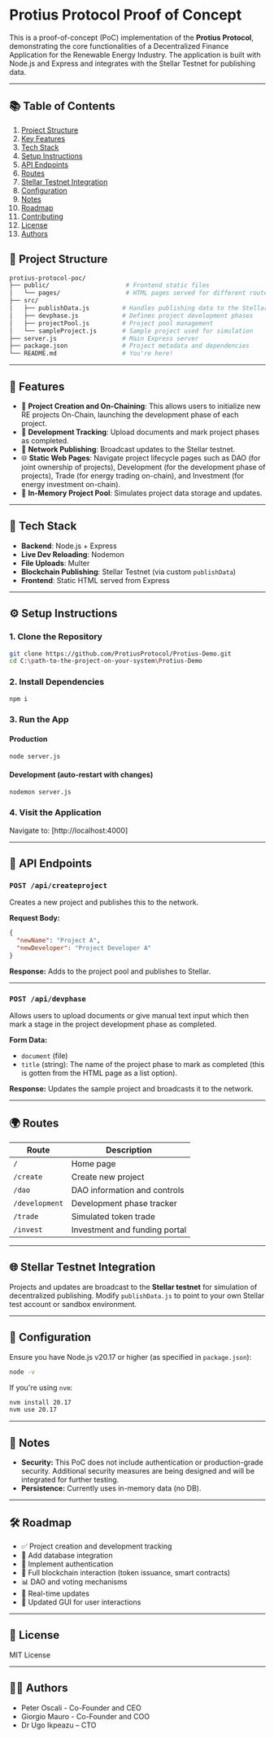 # Protius Protocol Proof of Concept

This is a proof-of-concept (PoC) implementation of the **Protius Protocol**, demonstrating the core functionalities of a Decentralized Finance Application for the Renewable Energy Industry. The application is built with Node.js and Express and integrates with the Stellar Testnet for publishing data.

---

## 📚 Table of Contents
1. [Project Structure](#project-structure)
2. [Key Features](#features)
3. [Tech Stack](#tech-stack)
4. [Setup Instructions](#setup-instructions)
5. [API Endpoints](#api-endpoints)
6. [Routes](#routes)
7. [Stellar Testnet Integration](#stellar-testnet-integration)
8. [Configuration](#configuration)
9. [Notes](#notes)
10. [Roadmap](#roadmap)
11. [Contributing](#contributing)
12. [License](#license)
13. [Authors](#authors)

## 📁 Project Structure

```bash
protius-protocol-poc/
├── public/                     # Frontend static files
│   └── pages/                  # HTML pages served for different routes
├── src/
│   ├── publishData.js         # Handles publishing data to the Stellar testnet
│   ├── devphase.js            # Defines project development phases
│   ├── projectPool.js         # Project pool management
│   └── sampleProject.js       # Sample project used for simulation
├── server.js                  # Main Express server
├── package.json               # Project metadata and dependencies
└── README.md                  # You're here!
```

---

## 🚀 Features

- 📁 **Project Creation and On-Chaining**: This allows users to initialize new RE projects On-Chain, launching the development phase of each project.
- 🔁 **Development Tracking**: Upload documents and mark project phases as completed.
- 📡 **Network Publishing**: Broadcast updates to the Stellar testnet.
- 🌐 **Static Web Pages**: Navigate project lifecycle pages such as DAO (for joint ownership of projects), Development (for the development phase of projects), Trade (for energy trading on-chain), and Investment (for energy investment on-chain).
- 🧠 **In-Memory Project Pool**: Simulates project data storage and updates.

---

## 🧰 Tech Stack

- **Backend**: Node.js + Express
- **Live Dev Reloading**: Nodemon
- **File Uploads**: Multer
- **Blockchain Publishing**: Stellar Testnet (via custom `publishData`)
- **Frontend**: Static HTML served from Express

---

## ⚙️ Setup Instructions

### 1. Clone the Repository

```bash
git clone https://github.com/ProtiusProtocol/Protius-Demo.git
cd C:\path-to-the-project-on-your-system\Protius-Demo
```

### 2. Install Dependencies

```bash
npm i
```

### 3. Run the App

#### Production

```bash
node server.js
```

#### Development (auto-restart with changes)

```bash
nodemon server.js
```

### 4. Visit the Application

Navigate to: [http://localhost:4000]

---

## 📌 API Endpoints

### `POST /api/createproject`

Creates a new project and publishes this to the network.

**Request Body:**
```json
{
  "newName": "Project A",
  "newDeveloper": "Project Developer A"
}
```

**Response:** Adds to the project pool and publishes to Stellar.

---

### `POST /api/devphase`

Allows users to upload documents or give manual text input which then mark a stage in the project development phase as completed.

**Form Data:**
- `document` (file)
- `title` (string): The name of the project phase to mark as completed (this is gotten from the HTML page as a list option).

**Response:** Updates the sample project and broadcasts it to the network.

---

## 🌍 Routes

| Route          | Description                     |
|----------------|---------------------------------|
| `/`            | Home page                       |
| `/create`      | Create new project              |
| `/dao`         | DAO information and controls    |
| `/development` | Development phase tracker       |
| `/trade`       | Simulated token trade           |
| `/invest`      | Investment and funding portal   |

---

## 🌐 Stellar Testnet Integration

Projects and updates are broadcast to the **Stellar testnet** for simulation of decentralized publishing. Modify `publishData.js` to point to your own Stellar test account or sandbox environment.

---

## 🔧 Configuration

Ensure you have Node.js v20.17 or higher (as specified in `package.json`):

```bash
node -v
```

If you're using `nvm`:
```bash
nvm install 20.17
nvm use 20.17
```

---

## 📎 Notes

- **Security:** This PoC does not include authentication or production-grade security. Additional security measures are being designed and will be integrated for further testing.
- **Persistence:** Currently uses in-memory data (no DB). 

---

## 🛠️ Roadmap 

- ✅ Project creation and development tracking
- 📄 Add database integration 
- 🔐 Implement authentication 
- 🌉 Full blockchain interaction (token issuance, smart contracts)
- 📊 DAO and voting mechanisms
- 💬 Real-time updates 
- 📱 Updated GUI for user interactions

---

## 📜 License

MIT License

---

## 👨‍💻 Authors
- Peter Oscali - Co-Founder and CEO
- Giorgio Mauro - Co-Founder and COO
- Dr Ugo Ikpeazu – CTO 
